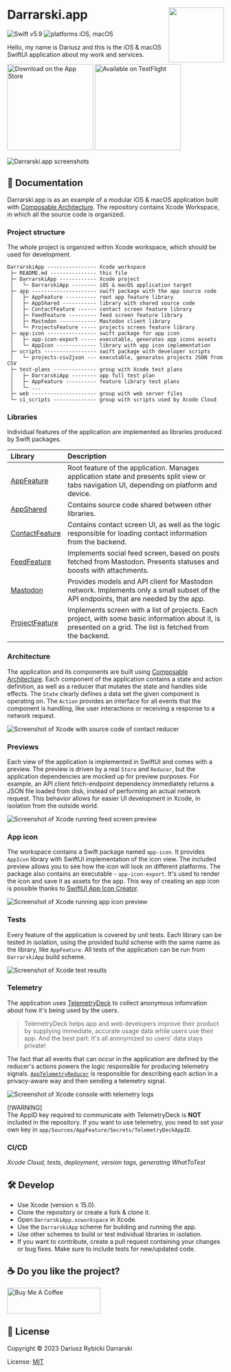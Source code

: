 # <img src="project/DarrarskiApp/Assets.xcassets/AppIcon.appiconset/Mac 128pt 2x.png" height="128" align="right"> Darrarski.app

![Swift v5.9](https://img.shields.io/badge/swift-v5.9-orange.svg)
![platforms iOS, macOS](https://img.shields.io/badge/platforms-iOS,_macOS-blue.svg)

Hello, my name is Dariusz and this is the iOS & macOS SwiftUI application about my work and services.

[<img src="web/assets/appstore.png" width="200" alt="Download on the App Store">](https://apps.apple.com/app/darrarski/id6463758169)
[<img src="web/assets/testflight.png" width="200" alt="Available on TestFlight">](https://testflight.apple.com/join/sGoIvYtI) 

<img src="web/assets/darrarski-app-no-icon-1280x640.png" alt="Darrarski.app screenshots">

## 📖 Documentation

Darrarski.app is as an example of a modular iOS & macOS application built with [Composable Architecture](https://github.com/pointfreeco/swift-composable-architecture). The repository contains Xcode Workspace, in which all the source code is organized.

### Project structure

The whole project is organized within Xcode workspace, which should be used for development.

```
DarrarskiApp ---------------- Xcode workspace
 ├─ README.md --------------- this file
 ├─ DarrarskiApp ------------ Xcode project
 │   └─ DarrarskiApp -------- iOS & macOS application target
 ├─ app --------------------- swift package with the app source code
 │   ├─ AppFeature ---------- root app feature library
 │   ├─ AppShared ----------- library with shared source code
 │   ├─ ContactFeature ------ contact screen feature library
 │   ├─ FeedFeature --------- feed screen feature library
 │   ├─ Mastodon ------------ Mastodon client library
 │   └─ ProjectsFeature ----- projects screen feature library
 ├─ app-icon ---------------- swift package for app icon
 │   ├─ app-icon-export ----- executable, generates app icons assets
 │   └─ AppIcon ------------- library with app icon implementation
 ├─ scripts ----------------- swift package with developer scripts
 │   └─ projects-csv2json --- executable, generates projects JSON from CSV
 ├─ test-plans -------------- group with Xcode test plans
 │   ├─ DarrarskiApp -------- app full test plan
 │   ├─ AppFeature ---------- feature library test plans
 │   └─ ... 
 ├─ web --------------------- group with web server files
 └─ ci_scripts -------------- group with scripts used by Xcode Cloud
```

### Libraries

Individual features of the application are implemented as libraries produced by Swift packages.

| Library | Description |
|:--|:--|
| [AppFeature](app/Sources/AppFeature) | Root feature of the application. Manages application state and presents split view or tabs navigation UI, depending on platform and device.
| [AppShared](app/Sources/AppShared) | Contains source code shared between other libraries.
| [ContactFeature](app/Sources/ContactFeature) | Contains contact screen UI, as well as the logic responsible for loading contact information from the backend.
| [FeedFeature](app/Sources/FeedFeature) | Implements social feed screen, based on posts fetched from Mastodon. Presents statuses and boosts with attachments.
| [Mastodon](app/Sources/Mastodon) | Provides models and API client for Mastodon network. Implements only a small subset of the API endpoints, that are needed by the app.
| [ProjectFeature](app/Sources/ProjectsFeature) | Implements screen with a list of projects. Each project, with some basic information about it, is presented on a grid. The list is fetched from the backend.

### Architecture

The application and its components are built using [Composable Architecture](https://github.com/pointfreeco/swift-composable-architecture). Each component of the application contains a state and action definition, as well as a reducer that mutates the state and handles side effects. The `State` clearly defines a data set the given component is operating on. The `Action` provides an interface for all events that the component is handling, like user interactions or receiving a response to a network request.

![Screenshot of Xcode with source code of contact reducer](web/assets/xcode-contact-reducer.png)

### Previews

Each view of the application is implemented in SwiftUI and comes with a preview. The preview is driven by a real `Store` and `Reducer`, but the application dependencies are mocked up for preview purposes. For example, an API client fetch-endpoint dependency immediately returns a JSON file loaded from disk, instead of performing an actual network request. This behavior allows for easier UI development in Xcode, in isolation from the outside world.

![Screenshot of Xcode running feed screen preview](web/assets/xcode-preview-feed.png)

### App icon

The workspace contains a Swift package named `app-icon`. It provides `AppIcon` library with SwiftUI implementation of the icon view. The included preview allows you to see how the icon will look on different platforms. The package also contains an executable - `app-icon-export`. It's used to render the icon and save it as assets for the app. This way of creating an app icon is possible thanks to [SwiftUI App Icon Creator](https://github.com/darrarski/swiftui-app-icon-creator).

![Screenshot of Xcode running app icon preview](web/assets/xcode-preview-app-icon.png)

### Tests

Every feature of the application is covered by unit tests. Each library can be tested in isolation, using the provided build scheme with the same name as the library, like `AppFeature`. All tests of the application can be run from `DarrarskiApp` build scheme.

![Screenshot of Xcode test results](web/assets/xcode-test-results.png)

### Telemetry

The application uses [TelemetryDeck](https://telemetrydeck.com/) to collect anonymous infomration about how it's being used by the users.

> TelemetryDeck helps app and web developers improve their product by supplying immediate, accurate usage data while users use their app. And the best part: It's all anonymized so users' data stays private!

The fact that all events that can occur in the application are defined by the reducer's actions powers the logic responsible for producing telemetry signals. [`AppTelemetryReducer`](app/Sources/AppFeature/AppTelemetryReducer.swift) is responsible for describing each action in a privacy-aware way and then sending a telemetry signal.

![Screenshot of Xcode console with telemetry logs](web/assets/xcode-telemetry-logs.png)

[!WARNING]\
The AppID key required to communicate with TelemetryDeck is **NOT** included in the repository. If you want to use telemetry, you need to set your own key in `app/Sources/AppFeature/Secrets/TelemetryDeckAppID`.

### CI/CD

_Xcode Cloud, tests, deployment, version tags, generating WhatToTest_

## 🛠 Develop

- Use Xcode (version ≥ 15.0).
- Clone the repository or create a fork & clone it.
- Open `DarrarskiApp.xcworkspace` in Xcode.
- Use the `DarrarskiApp` scheme for building and running the app.
- Use other schemes to build or test individual libraries in isolation.
- If you want to contribute, create a pull request containing your changes or bug fixes. Make sure to include tests for new/updated code.

## ☕️ Do you like the project?

<a href="https://www.buymeacoffee.com/darrarski" target="_blank"><img src="https://cdn.buymeacoffee.com/buttons/v2/default-yellow.png" alt="Buy Me A Coffee" height="60" width="217" style="height: 60px !important;width: 217px !important;" ></a>

## 📄 License

Copyright © 2023 Dariusz Rybicki Darrarski

License: [MIT](LICENSE)
